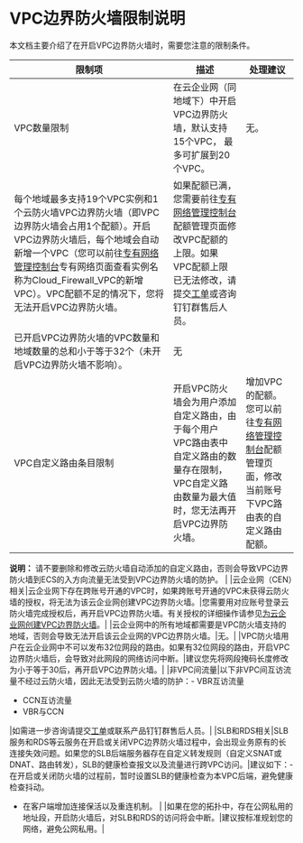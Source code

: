 # VPC边界防火墙限制说明

本文档主要介绍了在开启VPC边界防火墙时，需要您注意的限制条件。

|限制项|描述|处理建议|
|---|--|----|
|VPC数量限制|在云企业网（同地域下）中开启VPC边界防火墙，默认支持15个VPC， 最多可扩展到20个VPC。|无。|
|每个地域最多支持19个VPC实例和1个云防火墙VPC边界防火墙（即VPC边界防火墙会占用1个配额）。开启VPC边界防火墙后，每个地域会自动新增一个VPC（您可以前往[专有网络管理控制台](https://vpcnext.console.aliyun.com/vpc)专有网络页面查看实例名称为Cloud\_Firewall\_VPC的新增VPC）。VPC配额不足的情况下，您将无法开启VPC边界防火墙。|如果配额已满，您需要前往[专有网络管理控制台](https://vpcnext.console.aliyun.com/vpc)配额管理页面修改VPC配额的上限。如果VPC配额上限已无法修改，请提交[工单](https://selfservice.console.aliyun.com/ticket)或咨询钉钉群售后人员。|
|已开启VPC边界防火墙的VPC数量和地域数量的总和小于等于32个（未开启VPC边界防火墙不影响）。|无|
|VPC自定义路由条目限制|开启VPC防火墙会为用户添加自定义路由，由于每个用户VPC路由表中自定义路由的数量存在限制，VPC自定义路由数量为最大值时，您无法再开启VPC边界防火墙。|增加VPC的配额。 您可以前往[专有网络管理控制台](https://vpcnext.console.aliyun.com/vpc)配额管理页面，修改当前账号下VPC路由表的自定义路由配额。

**说明：** 请不要删除和修改云防火墙自动添加的自定义路由，否则会导致VPC边界防火墙到ECS的入方向流量无法受到VPC边界防火墙的防护。 |
|云企业网（CEN）相关|云企业网下存在跨账号开通的VPC时，如果跨账号开通的VPC未获得云防火墙的授权，将无法为该云企业网创建VPC边界防火墙。|您需要用对应账号登录云防火墙完成授权后，再开启VPC边界防火墙。有关授权的详细操作请参见[为云企业网创建VPC边界防火墙](/cn.zh-CN/防火墙开关/VPC边界防火墙/创建VPC边界防火墙.md)。|
|云企业网中的所有地域都需要是VPC防火墙支持的地域，否则会导致无法开启该云企业网的VPC边界防火墙。|无。|
|VPC防火墙用户在云企业网中不可以发布32位网段的路由。如果有32位网段的路由，开启VPC边界防火墙后，会导致对此网段的网络访问中断。|建议您先将网段掩码长度修改为小于等于30后，再开启VPC边界防火墙。|
|非VPC间流量|以下非VPC间互访流量不经过云防火墙，因此无法受到云防火墙的防护：-   VBR互访流量
-   CCN互访流量
-   VBR与CCN

|如需进一步咨询请提交[工单](https://selfservice.console.aliyun.com/ticket)或联系产品钉钉群售后人员。|
|SLB和RDS相关|SLB服务和RDS等云服务在开启或关闭VPC边界防火墙过程中，会出现业务原有的长连接失效问题。如果您的SLB后端服务器存在自定义转发规则（自定义SNAT或DNAT、路由转发），SLB的健康检查报文以及流量进行跨VPC访问。|建议如下：-   在开启或关闭防火墙的过程前，暂时设置SLB的健康检查为本VPC后端，避免健康检查抖动。
-   在客户端增加连接保活以及重连机制。 |
|如果在您的拓扑中，存在公网私用的地址段，开启防火墙后，对SLB和RDS的访问将会中断。|建议按标准规划您的网络，避免公网私用。|


